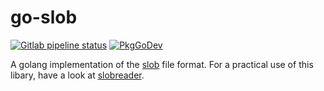 # go-slob

[![Gitlab pipeline status](https://gitlab.com/schoentoon/go-slob/badges/master/pipeline.svg)](https://gitlab.com/schoentoon/go-slob)
[![PkgGoDev](https://pkg.go.dev/badge/github.com/schoentoon/go-slob)](https://pkg.go.dev/github.com/schoentoon/go-slob)

A golang implementation of the [slob](https://github.com/itkach/slob) file format.
For a practical use of this libary, have a look at [slobreader](https://github.com/schoentoon/slobreader).
